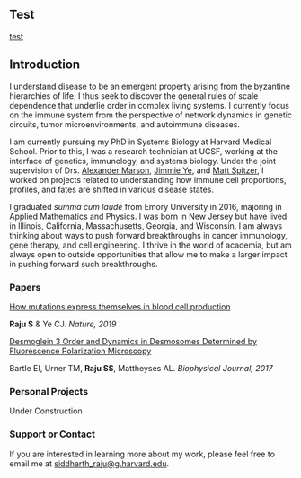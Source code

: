 ## Test
[test](https://github.com/sraju1/sraju1.github.io/blob/master/about.md)

## Introduction

I understand disease to be an emergent property arising from the byzantine hierarchies of life; I thus seek to discover the general rules of scale dependence that underlie order in complex living systems. I currently focus on the immune system from the perspective of network dynamics in genetic circuits, tumor microenvironments, and autoimmune diseases. 

I am currently pursuing my PhD in Systems Biology at Harvard Medical School. Prior to this, I was a research technician at UCSF, working at the interface of genetics, immunology, and systems biology. Under the joint supervision of Drs. [Alexander Marson](https://marsonlab.ucsf.edu/), [Jimmie Ye](https://bms.ucsf.edu/people/jimmie-ye-phd), and [Matt Spitzer](https://spitzerlab.ucsf.edu/home), I worked on projects related to understanding how immune cell proportions, profiles, and fates are shifted in various disease states. 

I graduated *summa cum laude* from Emory University in 2016, majoring in Applied Mathematics and Physics. I was born in New Jersey but have lived in Illinois, California, Massachusetts, Georgia, and Wisconsin. I am always thinking about ways to push forward breakthroughs in cancer immunology, gene therapy, and cell engineering. I thrive in the world of academia, but am always open to outside opportunities that allow me to make a larger impact in pushing forward such breakthroughs.

### Papers
[How mutations express themselves in blood cell production](https://www.nature.com/articles/d41586-019-02028-2)

**Raju S** & Ye CJ. *Nature, 2019*

[Desmoglein 3 Order and Dynamics in Desmosomes Determined by Fluorescence Polarization Microscopy](https://www.ncbi.nlm.nih.gov/pubmed/29212005)

Bartle EI, Urner TM, **Raju SS**, Mattheyses AL. *Biophysical Journal, 2017*

### Personal Projects
Under Construction

### Support or Contact

If you are interested in learning more about my work, please feel free to email me at siddharth_raju@g.harvard.edu. 
